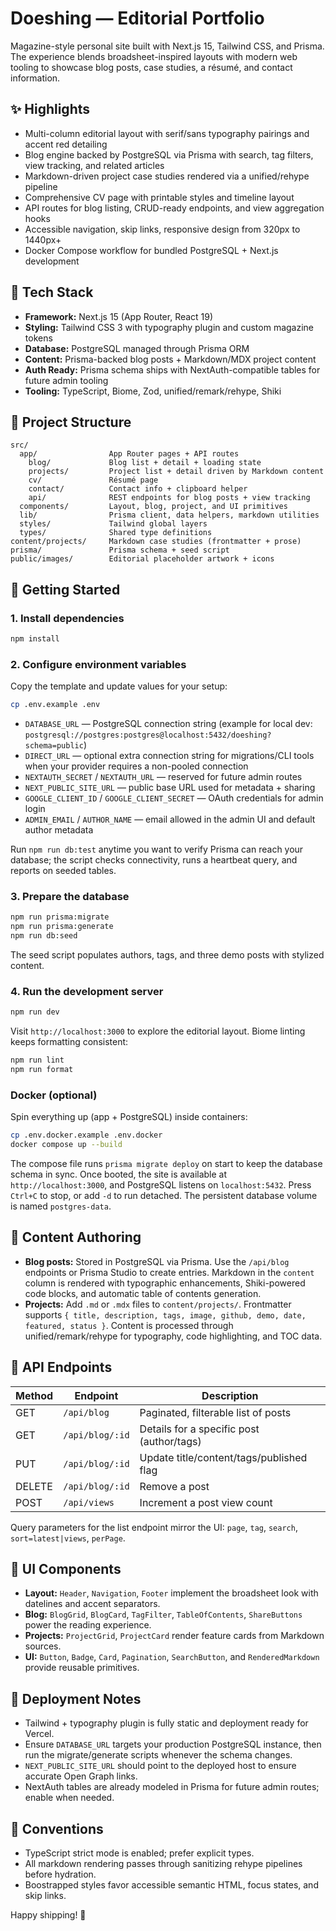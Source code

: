 # Doeshing — Editorial Portfolio

Magazine-style personal site built with Next.js 15, Tailwind CSS, and Prisma. The experience blends broadsheet-inspired layouts with modern web tooling to showcase blog posts, case studies, a résumé, and contact information.

## ✨ Highlights

- Multi-column editorial layout with serif/sans typography pairings and accent red detailing
- Blog engine backed by PostgreSQL via Prisma with search, tag filters, view tracking, and related articles
- Markdown-driven project case studies rendered via a unified/rehype pipeline
- Comprehensive CV page with printable styles and timeline layout
- API routes for blog listing, CRUD-ready endpoints, and view aggregation hooks
- Accessible navigation, skip links, responsive design from 320px to 1440px+
- Docker Compose workflow for bundled PostgreSQL + Next.js development

## 🧱 Tech Stack

- **Framework:** Next.js 15 (App Router, React 19)
- **Styling:** Tailwind CSS 3 with typography plugin and custom magazine tokens
- **Database:** PostgreSQL managed through Prisma ORM
- **Content:** Prisma-backed blog posts + Markdown/MDX project content
- **Auth Ready:** Prisma schema ships with NextAuth-compatible tables for future admin tooling
- **Tooling:** TypeScript, Biome, Zod, unified/remark/rehype, Shiki

## 📁 Project Structure

```
src/
  app/                App Router pages + API routes
    blog/             Blog list + detail + loading state
    projects/         Project list + detail driven by Markdown content
    cv/               Résumé page
    contact/          Contact info + clipboard helper
    api/              REST endpoints for blog posts + view tracking
  components/         Layout, blog, project, and UI primitives
  lib/                Prisma client, data helpers, markdown utilities
  styles/             Tailwind global layers
  types/              Shared type definitions
content/projects/     Markdown case studies (frontmatter + prose)
prisma/               Prisma schema + seed script
public/images/        Editorial placeholder artwork + icons
```

## 🚀 Getting Started

### 1. Install dependencies

```bash
npm install
```

### 2. Configure environment variables

Copy the template and update values for your setup:

```bash
cp .env.example .env
```

- `DATABASE_URL` — PostgreSQL connection string (example for local dev: `postgresql://postgres:postgres@localhost:5432/doeshing?schema=public`)
- `DIRECT_URL` — optional extra connection string for migrations/CLI tools when your provider requires a non-pooled connection
- `NEXTAUTH_SECRET` / `NEXTAUTH_URL` — reserved for future admin routes
- `NEXT_PUBLIC_SITE_URL` — public base URL used for metadata + sharing
- `GOOGLE_CLIENT_ID` / `GOOGLE_CLIENT_SECRET` — OAuth credentials for admin login
- `ADMIN_EMAIL` / `AUTHOR_NAME` — email allowed in the admin UI and default author metadata

Run `npm run db:test` anytime you want to verify Prisma can reach your database; the script checks connectivity, runs a heartbeat query, and reports on seeded tables.

### 3. Prepare the database

```bash
npm run prisma:migrate
npm run prisma:generate
npm run db:seed
```

The seed script populates authors, tags, and three demo posts with stylized content.

### 4. Run the development server

```bash
npm run dev
```

Visit `http://localhost:3000` to explore the editorial layout. Biome linting keeps formatting consistent:

```bash
npm run lint
npm run format
```

### Docker (optional)

Spin everything up (app + PostgreSQL) inside containers:

```bash
cp .env.docker.example .env.docker
docker compose up --build
```

The compose file runs `prisma migrate deploy` on start to keep the database schema in sync. Once booted, the site is available at `http://localhost:3000`, and PostgreSQL listens on `localhost:5432`. Press `Ctrl+C` to stop, or add `-d` to run detached. The persistent database volume is named `postgres-data`.

## 📝 Content Authoring

- **Blog posts:** Stored in PostgreSQL via Prisma. Use the `/api/blog` endpoints or Prisma Studio to create entries. Markdown in the `content` column is rendered with typographic enhancements, Shiki-powered code blocks, and automatic table of contents generation.
- **Projects:** Add `.md` or `.mdx` files to `content/projects/`. Frontmatter supports `{ title, description, tags, image, github, demo, date, featured, status }`. Content is processed through unified/remark/rehype for typography, code highlighting, and TOC data.

## 🔌 API Endpoints

| Method | Endpoint                  | Description                              |
| ------ | ------------------------- | ---------------------------------------- |
| GET    | `/api/blog`               | Paginated, filterable list of posts      |
| GET    | `/api/blog/:id`           | Details for a specific post (author/tags)|
| PUT    | `/api/blog/:id`           | Update title/content/tags/published flag |
| DELETE | `/api/blog/:id`           | Remove a post                            |
| POST   | `/api/views`              | Increment a post view count              |

Query parameters for the list endpoint mirror the UI: `page`, `tag`, `search`, `sort=latest|views`, `perPage`.

## 🧩 UI Components

- **Layout:** `Header`, `Navigation`, `Footer` implement the broadsheet look with datelines and accent separators.
- **Blog:** `BlogGrid`, `BlogCard`, `TagFilter`, `TableOfContents`, `ShareButtons` power the reading experience.
- **Projects:** `ProjectGrid`, `ProjectCard` render feature cards from Markdown sources.
- **UI:** `Button`, `Badge`, `Card`, `Pagination`, `SearchButton`, and `RenderedMarkdown` provide reusable primitives.

## 📄 Deployment Notes

- Tailwind + typography plugin is fully static and deployment ready for Vercel.
- Ensure `DATABASE_URL` targets your production PostgreSQL instance, then run the migrate/generate scripts whenever the schema changes.
- `NEXT_PUBLIC_SITE_URL` should point to the deployed host to ensure accurate Open Graph links.
- NextAuth tables are already modeled in Prisma for future admin routes; enable when needed.

## 🤝 Conventions

- TypeScript strict mode is enabled; prefer explicit types.
- All markdown rendering passes through sanitizing rehype pipelines before hydration.
- Boostrapped styles favor accessible semantic HTML, focus states, and skip links.

Happy shipping! 📰
